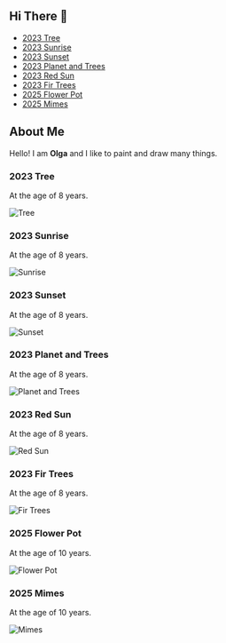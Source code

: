 ## Hi There 👋

- [2023 Tree](#2023-tree)
- [2023 Sunrise](#2023-sunrise)
- [2023 Sunset](#2023-sunset)
- [2023 Planet and Trees](#2023-planet-and-trees)
- [2023 Red Sun](#2023-red-sun)
- [2023 Fir Trees](#2023-fir-trees)
- [2025 Flower Pot](#2025-flower-pot)
- [2025 Mimes](#2025-mimes)


<!-- my work -->

## About Me

Hello! I am **Olga** and I like to paint and draw many things.


### 2023 Tree

At the age of 8 years.

![Tree](2023_08_01_tree_1.jpg "Tree and clouds")


### 2023 Sunrise

At the age of 8 years.

![Sunrise](2023_08_01_sun_yellow_1.jpg "Sunrise")


### 2023 Sunset

At the age of 8 years.

![Sunset](2023_08_01_sun_black_mountains_1.jpg "Sunset")


### 2023 Planet and Trees

At the age of 8 years.

![Planet and Trees](2023_08_01_planet_trees_1.jpg "Planet and Trees")


### 2023 Red Sun

At the age of 8 years.

![Red Sun](2023_08_01_red_sun_1.jpg "Red Sun")

### 2023 Fir Trees

At the age of 8 years.

![Fir Trees](2023_08_01_fir_trees_1.jpg "Fir Trees")


### 2025 Flower Pot

At the age of 10 years.

![Flower Pot](2025_01_19_flower_pot.jpg "Flower Pot")

### 2025 Mimes

At the age of 10 years.

![Mimes](none.jpg "Mimes")

